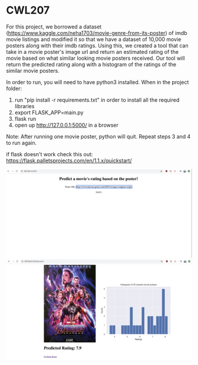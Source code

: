 # CWL207

For this project, we borrowed a dataset (https://www.kaggle.com/neha1703/movie-genre-from-its-poster) of imdb movie listings and modified it so that we have a dataset of 10,000 movie posters along with their imdb ratings.
Using this, we created a tool that can take in a movie poster's image url and return an estimated rating of the movie based on what similar looking movie posters received. Our tool will return the predicted rating along with a histogram of the ratings of the similar movie posters.

In order to run, you will need to have python3 installed.
When in the project folder:
1) run "pip install -r requirements.txt" in order to install all the required libraries
2) export FLASK_APP=main.py
3) flask run
4) open up http://127.0.0.1:5000/ in a browser

Note: After running one movie poster, python will quit. Repeat steps 3 and 4 to run again.

if flask doesn't work check this out: https://flask.palletsprojects.com/en/1.1.x/quickstart/

![Starting page to enter the poster URL](https://github.com/danco14/CWL207/blob/master/homepage.png)
![Predicted Rating and Histogram](https://github.com/danco14/CWL207/blob/master/predict.png)
